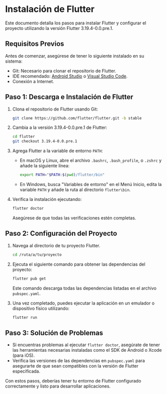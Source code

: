 # Instalación de Flutter

Este documento detalla los pasos para instalar Flutter y configurar el proyecto utilizando la versión Flutter 3.19.4-0.0.pre.1.

## Requisitos Previos

Antes de comenzar, asegúrese de tener lo siguiente instalado en su sistema:

- Git: Necesario para clonar el repositorio de Flutter.
- IDE recomendado: [Android Studio](https://developer.android.com/studio) o [Visual Studio Code](https://code.visualstudio.com/).
- Conexión a Internet.

## Paso 1: Descarga e Instalación de Flutter

1. Clona el repositorio de Flutter usando Git:

   ```bash
   git clone https://github.com/flutter/flutter.git -b stable
   ```

2. Cambia a la versión 3.19.4-0.0.pre.1 de Flutter:

   ```bash
   cd flutter
   git checkout 3.19.4-0.0.pre.1
   ```

3. Agrega Flutter a la variable de entorno `PATH`:

    - En macOS y Linux, abre el archivo `.bashrc`, `.bash_profile`, o `.zshrc` y añade la siguiente línea:

      ```bash
      export PATH="$PATH:$(pwd)/flutter/bin"
      ```

    - En Windows, busca "Variables de entorno" en el Menú Inicio, edita la variable `PATH` y añade la ruta al directorio `flutter\bin`.

4. Verifica la instalación ejecutando:

   ```bash
   flutter doctor
   ```

   Asegúrese de que todas las verificaciones estén completas.

## Paso 2: Configuración del Proyecto

1. Navega al directorio de tu proyecto Flutter.

   ```bash
   cd /ruta/a/tu/proyecto
   ```

2. Ejecuta el siguiente comando para obtener las dependencias del proyecto:

   ```bash
   flutter pub get
   ```

   Este comando descarga todas las dependencias listadas en el archivo `pubspec.yaml`.

3. Una vez completado, puedes ejecutar la aplicación en un emulador o dispositivo físico utilizando:

   ```bash
   flutter run
   ```

## Paso 3: Solución de Problemas

- Si encuentras problemas al ejecutar `flutter doctor`, asegúrate de tener las herramientas necesarias instaladas como el SDK de Android o Xcode (para iOS).
- Verifica las versiones de las dependencias en `pubspec.yaml` para asegurarte de que sean compatibles con la versión de Flutter especificada.

Con estos pasos, deberías tener tu entorno de Flutter configurado correctamente y listo para desarrollar aplicaciones.
